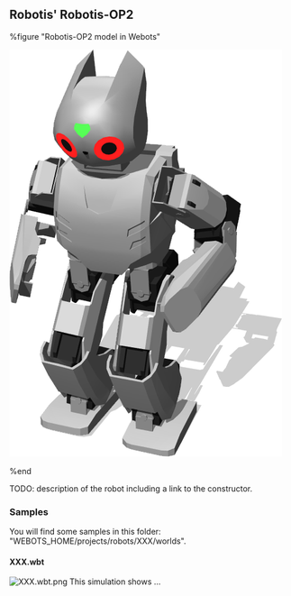 ## Robotis' Robotis-OP2

%figure "Robotis-OP2 model in Webots"

![model.png](images/robots/robotis-op2/model.png)

%end

TODO: description of the robot including a link to the constructor.

### Samples

You will find some samples in this folder: "WEBOTS\_HOME/projects/robots/XXX/worlds".

#### XXX.wbt

![XXX.wbt.png](images/robots/XXX/XXX.wbt.png) This simulation shows ...
